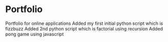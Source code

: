 # Portfolio
Portfolio for online applications
Added my first initial python script which is fizzbuzz
Added 2nd python script which is factorial using recursion
Added pong game using javascript
